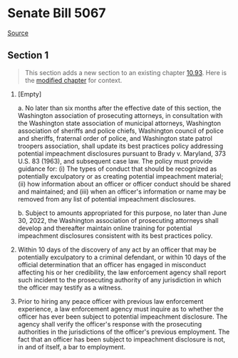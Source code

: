 # Senate Bill 5067

[Source](http://lawfilesext.leg.wa.gov/biennium/2021-22/Xml/Bills/Senate%20Bills/5067.xml)
## Section 1
> This section adds a new section to an existing chapter [10.93](/rcw/10_criminal_procedure/10.093_washington_mutual_aid_peace_officers_powers_act.md). Here is the [modified chapter](rcw/10_criminal_procedure/10.093_washington_mutual_aid_peace_officers_powers_act.md) for context.

1. [Empty]

    a. No later than six months after the effective date of this section, the Washington association of prosecuting attorneys, in consultation with the Washington state association of municipal attorneys, Washington association of sheriffs and police chiefs, Washington council of police and sheriffs, fraternal order of police, and Washington state patrol troopers association, shall update its best practices policy addressing potential impeachment disclosures pursuant to Brady v. Maryland, 373 U.S. 83 (1963), and subsequent case law. The policy must provide guidance for: (i) The types of conduct that should be recognized as potentially exculpatory or as creating potential impeachment material; (ii) how information about an officer or officer conduct should be shared and maintained; and (iii) when an officer's information or name may be removed from any list of potential impeachment disclosures.

    b. Subject to amounts appropriated for this purpose, no later than June 30, 2022, the Washington association of prosecuting attorneys shall develop and thereafter maintain online training for potential impeachment disclosures consistent with its best practices policy.

2. Within 10 days of the discovery of any act by an officer that may be potentially exculpatory to a criminal defendant, or within 10 days of the official determination that an officer has engaged in misconduct affecting his or her credibility, the law enforcement agency shall report such incident to the prosecuting authority of any jurisdiction in which the officer may testify as a witness.

3. Prior to hiring any peace officer with previous law enforcement experience, a law enforcement agency must inquire as to whether the officer has ever been subject to potential impeachment disclosure. The agency shall verify the officer's response with the prosecuting authorities in the jurisdictions of the officer's previous employment. The fact that an officer has been subject to impeachment disclosure is not, in and of itself, a bar to employment.

